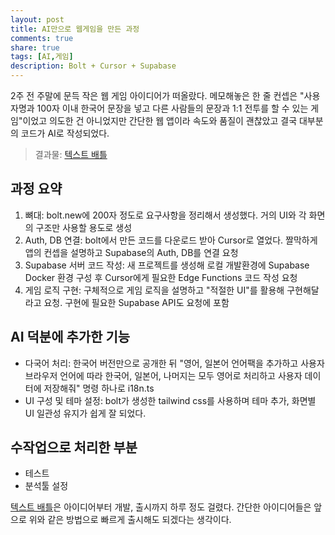 ```yaml
---
layout: post
title: AI만으로 웹게임을 만든 과정
comments: true
share: true
tags: [AI,게임]
description: Bolt + Cursor + Supabase
---
```

2주 전 주말에 문득 작은 웹 게임 아이디어가 떠올랐다. 메모해놓은 한 줄 컨셉은 "사용자명과 100자 이내 한국어 문장을 넣고 다른 사람들의 문장과 1:1 전투를 할 수 있는 게임"이었고 의도한 건 아니었지만 간단한 웹 앱이라 속도와 품질이 괜찮았고 결국 대부분의 코드가 AI로 작성되었다. 

>결과물: [텍스트 배틀](https://plan9.kr/battle)

## 과정 요약
1. 뼈대: bolt.new에 200자 정도로 요구사항을 정리해서 생성했다. 거의 UI와 각 화면의 구조만 사용할 용도로 생성
2. Auth, DB 연결: bolt에서 만든 코드를 다운로드 받아 Cursor로 열었다. 짤막하게 앱의 컨셉을 설명하고 Supabase의 Auth, DB를 연결 요청
3. Supabase 서버 코드 작성: 새 프로젝트를 생성해 로컬 개발환경에 Supabase Docker 환경 구성 후 Cursor에게 필요한 Edge Functions 코드 작성 요청 
4. 게임 로직 구현: 구체적으로 게임 로직을 설명하고 "적절한 UI"를 활용해 구현해달라고 요청. 구현에 필요한 Supabase API도 요청에 포함
   
## AI 덕분에 추가한 기능
- 다국어 처리: 한국어 버전만으로 공개한 뒤 "영어, 일본어 언어팩을 추가하고 사용자 브라우저 언어에 따라 한국어, 일본어, 나머지는 모두 영어로 처리하고 사용자 데이터에 저장해줘" 명령 하나로 i18n.ts   
- UI 구성 및 테마 설정: bolt가 생성한 tailwind css를 사용하며 테마 추가, 화면별 UI 일관성 유지가 쉽게 잘 되었다.
  
## 수작업으로 처리한 부분 
- 테스트 
- 분석툴 설정

[텍스트 배틀](https://plan9.kr/battle)은 아이디어부터 개발, 출시까지 하루 정도 걸렸다. 간단한 아이디어들은 앞으로 위와 같은 방법으로 빠르게 출시해도 되겠다는 생각이다. 
